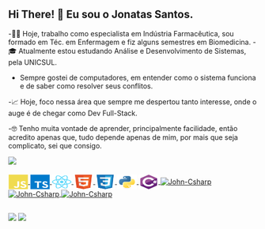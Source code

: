 ## Hi There! 👋 Eu sou o Jonatas Santos.

-🧑‍💼 Hoje, trabalho como especialista em Indústria Farmacêutica, sou formado em Téc. em Enfermagem e fiz alguns semestres em Biomedicina.
-🎓 Atualmente estou estudando Análise e Desenvolvimento de Sistemas, pela UNICSUL.

- Sempre gostei de computadores, em entender como o sistema funciona e de saber como resolver seus conflitos.

-📈 Hoje, foco nessa área que sempre me despertou tanto interesse, onde o auge é de chegar como Dev Full-Stack.

-🤓 Tenho muita vontade de aprender, principalmente facilidade, então acredito apenas que, tudo depende apenas de mim, por mais que seja complicato, sei que consigo.

 <div>
  <a href="https://[github.com/rafaballerini](https://www.linkedin.com/in/jonatas-silva-santos-994369192/)">
  <img height="180em" src="https://github-readme-stats.vercel.app/api?username=jonatassilvasantos4-source&show_icons=true&theme=dark&include_all_commits=true&count_private=true"/>
</div>

<div style="display: inline_block"><br>
  <img align="center" alt="John-Js" height="30" width="40" src="https://raw.githubusercontent.com/devicons/devicon/master/icons/javascript/javascript-plain.svg">
  <img align="center" alt="John-Ts" height="30" width="40" src="https://raw.githubusercontent.com/devicons/devicon/master/icons/typescript/typescript-plain.svg">
  <img align="center" alt="John-React" height="30" width="40" src="https://raw.githubusercontent.com/devicons/devicon/master/icons/react/react-original.svg">
  <img align="center" alt="John-HTML" height="30" width="40" src="https://raw.githubusercontent.com/devicons/devicon/master/icons/html5/html5-original.svg">
  <img align="center" alt="John-CSS" height="30" width="40" src="https://raw.githubusercontent.com/devicons/devicon/master/icons/css3/css3-original.svg">
  <img align="center" alt="John-Python" height="30" width="40" src="https://raw.githubusercontent.com/devicons/devicon/master/icons/python/python-original.svg">
  <img align="center" alt="John-Csharp" height="30" width="40" src="https://raw.githubusercontent.com/devicons/devicon/master/icons/csharp/csharp-original.svg">
  <img align="center" alt="John-Csharp" height="30" width="40" src="https://cdn.jsdelivr.net/gh/devicons/devicon@latest/icons/java/java-original.svg">
  <img align="center" alt="John-Csharp" height="30" width="40" src="https://cdn.jsdelivr.net/gh/devicons/devicon@latest/icons/mysql/mysql-original.svg">
  <img align="center" alt="John-Csharp" height="30" width="40" src="https://cdn.jsdelivr.net/gh/devicons/devicon@latest/icons/salesforce/salesforce-original.svg" />

##

  <div> 
  <a href="https://www.linkedin.com/in/jonatas-silva-santos-994369192" target="_blank"><img src="https://img.shields.io/badge/-LinkedIn-%230077B5?style=for-the-badge&logo=linkedin&logoColor=white" target="_blank"></a>
  <a href="https://www.instagram.com/johnsnttos" target="_blank"><img src="https://img.shields.io/badge/-Instagram-%23E4405F?style=for-the-badge&logo=instagram&logoColor=white" target="_blank"></a>
 
 
  
 
</div>


  


</div>
